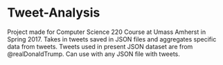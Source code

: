 # Tweet-Analysis

Project made for Computer Science 220 Course at Umass Amherst in Spring 2017. Takes in tweets saved in JSON files and aggregates specific data from tweets. Tweets used in present JSON dataset are from @realDonaldTrump. Can use with any JSON file with tweets.
